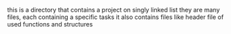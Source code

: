 this is  a directory that contains a project on singly linked list
they are many files, each containing a specific tasks
it also contains files like header file of used functions and structures
